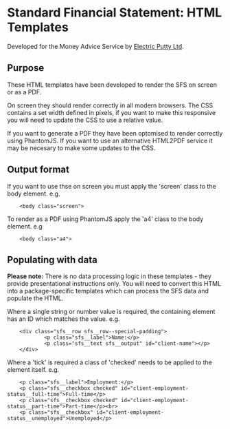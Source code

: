 # Standard Financial Statement: HTML Templates
Developed for the Money Advice Service by [Electric Putty Ltd](http://electricputty.co.uk).

## Purpose
These HTML templates have been developed to render the SFS on screen or as a PDF.

On screen they should render correctly in all modern browsers. The CSS contains a set width defined in pixels, if you want to make this responsive you will need to update the CSS to use a relative value.

If you want to generate a PDF they have been optomised to render correctly using PhantomJS. If you want to use an alternative HTML2PDF service it may be necesary to make some updates to the CSS.

## Output format
If you want to use thse on screen you must apply the 'screen' class to the body element. e.g. 

```
	<body class="screen">
```

To render as a PDF using PhantomJS apply the 'a4' class to the body element. e.g 

```
	<body class="a4">
```

## Populating with data
**Please note:** There is no data processing logic in these templates - they provide presentational instructions only. You will need to convert this HTML into a package-specific templates which can process the SFS data and populate the HTML.

Where a single string or number value is required, the containing element has an ID which matches the value. e.g.

```
	<div class="sfs__row sfs__row--special-padding">
			<p class="sfs__label">Name:</p>
			<p class="sfs__text sfs__output" id="client-name"></p>
	</div>
```

Where a 'tick' is required a class of 'checked' needs to be applied to the element itself. e.g.

```
	<p class="sfs__label">Employment:</p>
	<p class="sfs__checkbox checked" id="client-employment-status__full-time">Full-time</p>
	<p class="sfs__checkbox checked" id="client-employment-status__part-time">Part-time</p><br>
	<p class="sfs__checkbox" id="client-employment-status__unemployed">Unemployed</p>

```

 

